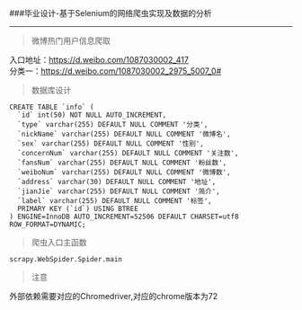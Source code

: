 ###毕业设计-基于Selenium的网络爬虫实现及数据的分析 
<hr>

>微博热门用户信息爬取

   入口地址：https://d.weibo.com/1087030002_417
   <br>分类一：https://d.weibo.com/1087030002_2975_5007_0#


>数据库设计
    
    CREATE TABLE `info` (
      `id` int(50) NOT NULL AUTO_INCREMENT,
      `type` varchar(255) DEFAULT NULL COMMENT '分类',
      `nickName` varchar(255) DEFAULT NULL COMMENT '微博名',
      `sex` varchar(255) DEFAULT NULL COMMENT '性别',
      `concernNum` varchar(255) DEFAULT NULL COMMENT '关注数',
      `fansNum` varchar(255) DEFAULT NULL COMMENT '粉丝数',
      `weiboNum` varchar(255) DEFAULT NULL COMMENT '微博数',
      `address` varchar(30) DEFAULT NULL COMMENT '地址',
      `jianJie` varchar(255) DEFAULT NULL COMMENT '简介',
      `label` varchar(255) DEFAULT NULL COMMENT '标签',
      PRIMARY KEY (`id`) USING BTREE
    ) ENGINE=InnoDB AUTO_INCREMENT=52506 DEFAULT CHARSET=utf8 ROW_FORMAT=DYNAMIC;

>爬虫入口主函数
   
    scrapy.WebSpider.Spider.main
    
>注意

外部依赖需要对应的Chromedriver,对应的chrome版本为72
